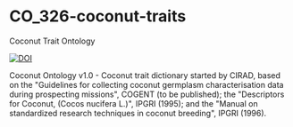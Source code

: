 # CO_326-coconut-traits
Coconut Trait Ontology

[![DOI](https://zenodo.org/badge/810236167.svg)](https://zenodo.org/doi/10.5281/zenodo.11474548)

Coconut Ontology v1.0 - Coconut trait dictionary started by CIRAD, based on the "Guidelines for collecting coconut germplasm characterisation data during prospecting missions", COGENT (to be published); the "Descriptors for Coconut, (Cocos nucifera L.)", IPGRI (1995); and the "Manual on standardized research techniques in coconut breeding", IPGRI (1996).
